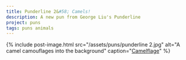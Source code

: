 ```yaml
---
title: Punderline 2&#58; Camels!
description: A new pun from George Liu's Punderline
project: puns
tags: puns animals
---
```


{% include post-image.html 
    src="/assets/puns/punderline 2.jpg"
    alt="A camel camouflages into the background"
    caption="<u>Camelflage</u>"
    %}
